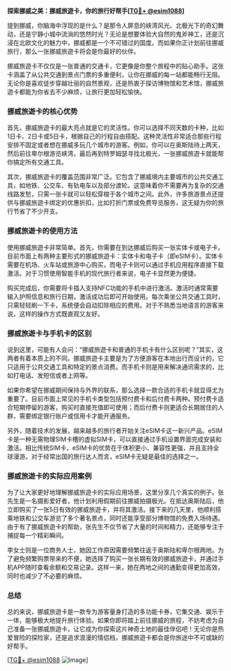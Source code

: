 **探索挪威之美：挪威旅遊卡，你的旅行好帮手[[TG💪+ @esim1088](https://t.me/s/esim1088)]**

提到挪威，你脑海中浮现的是什么？是那令人屏息的峡湾风光、北极光下的奇幻舞动，还是宁静小城中流淌的悠然时光？无论是想要体验大自然的鬼斧神工，还是沉浸在北欧文化的魅力中，挪威都是一个不可错过的国度。而如果你正计划前往挪威旅行，那么一张挪威旅遊卡将会是你最好的伙伴。

挪威旅遊卡不仅仅是一张普通的交通卡，它更像是你整个旅程中的贴心助手。这张卡涵盖了从公共交通到景点门票的多重便利，让你在挪威的每一站都能畅行无阻。无论你是喜欢徒步穿越壮丽的自然景观，还是热衷于探访博物馆和艺术馆，挪威旅遊卡都能为你省去不少麻烦，让旅行更加轻松愉快。

### 挪威旅遊卡的核心优势

首先，挪威旅遊卡的最大亮点就是它的灵活性。你可以选择不同天数的卡种，比如1日卡、2日卡或5日卡，根据自己的行程自由搭配。这种灵活性非常适合那些行程安排不固定或者想在挪威多玩几个城市的游客。例如，你可以在奥斯陆待上两天，然后前往卑尔根游览峡湾，最后再到特罗姆瑟寻找北极光，一张挪威旅遊卡就能帮你搞定所有交通工具。

其次，挪威旅遊卡的覆盖范围非常广泛。它包含了挪威境内主要城市的公共交通工具，如地铁、公交车、有轨电车以及部分渡轮。这意味着你不需要再为复杂的交通线路发愁，只需一张卡就可以轻松穿梭于各个城市之间。此外，许多旅游景点还提供与挪威旅遊卡绑定的优惠折扣，比如打折门票或免费导览服务，这无疑为你的旅行节省了不少开支。

### 挪威旅遊卡的使用方法

使用挪威旅遊卡非常简单。首先，你需要在到达挪威后购买一张实体卡或电子卡。目前市面上有两种主要形式的挪威旅遊卡：实体卡和电子卡（即eSIM卡）。实体卡需要在机场、火车站或旅游中心购买，而电子卡则可以通过手机应用程序直接下载激活。对于习惯使用智能手机的现代旅行者来说，电子卡显然更为便捷。

购买完成后，你需要将卡插入支持NFC功能的手机中进行激活。激活时通常需要输入护照信息和旅行日期，激活成功后即可开始使用。每次乘坐公共交通工具时，只需轻轻刷一下卡，系统便会自动扣除相应的费用。对于不熟悉当地语言的游客来说，这样的操作方式既直观又友好。

### 挪威旅遊卡与手机卡的区别

说到这里，可能有人会问：“挪威旅遊卡和普通的手机卡有什么区别呢？”其实，这两者有着本质上的不同。挪威旅遊卡主要是为了方便游客在本地出行而设计的，它只适用于公共交通工具和特定的景点消费。而手机卡则是用来解决通讯需求的，比如打电话、发短信或者上网等。

如果你希望在挪威期间保持与外界的联系，那么选择一款合适的手机卡就显得尤为重要了。目前市面上常见的手机卡类型包括预付费卡和后付费卡两种。预付费卡适合短期停留的游客，购买时直接充值即可使用；而后付费卡则更适合长期居住的人群，需要绑定银行账户或信用卡才能开通服务。

另外，随着技术的发展，越来越多的旅行者开始关注eSIM卡这一新兴产品。eSIM卡是一种无需物理SIM卡槽的虚拟SIM卡，可以直接通过手机设置界面完成安装和激活。相比传统SIM卡，eSIM卡的优势在于体积更小、兼容性更强，并且支持全球漫游。对于经常出国的旅行达人而言，eSIM卡无疑是最佳的选择之一。

### 挪威旅遊卡的实际应用案例

为了让大家更好地理解挪威旅遊卡的实际应用场景，这里分享几个真实的例子。张先生是一名摄影爱好者，他计划利用假期前往挪威拍摄极光。在抵达奥斯陆后，他立即购买了一张5日有效的挪威旅遊卡，并将其激活。接下来的几天里，他顺利搭乘地铁和公交车游览了多个著名景点，同时还能享受部分博物馆的免费入场待遇。由于有了挪威旅遊卡的帮助，张先生不仅节省了大量的时间和精力，还能够专注于捕捉每一个精彩瞬间。

李女士则是一位商务人士，她因工作原因需要频繁往返于奥斯陆和卑尔根两地。为了避免频繁购票带来的不便，她选择了购买一张长期有效的挪威旅遊卡，并通过手机APP随时查看余额和交易记录。这样一来，她在两地之间的通勤变得更加高效，同时也减少了不必要的麻烦。

### 总结

总的来说，挪威旅遊卡是一款专为游客量身打造的多功能卡券，它集交通、娱乐于一体，能够极大地提升旅行体验。如果你即将踏上前往挪威的旅程，不妨考虑为自己准备一张挪威旅遊卡，让它成为你探索这片神奇土地的最佳伴侣吧！无论你是热爱冒险的探险家，还是追求浪漫的情侣档，挪威旅遊卡都会是你旅途中不可或缺的好帮手。

[[TG💪+ @esim1088](https://t.me/s/esim1088) ![Image](https://i.postimg.cc/4NQfJmqS/Snipaste-2025-05-13-00-14-12.png)]